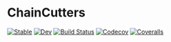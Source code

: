 # ChainCutters

[![Stable](https://img.shields.io/badge/docs-stable-blue.svg)](https://tkf.github.io/ChainCutters.jl/stable)
[![Dev](https://img.shields.io/badge/docs-dev-blue.svg)](https://tkf.github.io/ChainCutters.jl/dev)
[![Build Status](https://travis-ci.com/tkf/ChainCutters.jl.svg?branch=master)](https://travis-ci.com/tkf/ChainCutters.jl)
[![Codecov](https://codecov.io/gh/tkf/ChainCutters.jl/branch/master/graph/badge.svg)](https://codecov.io/gh/tkf/ChainCutters.jl)
[![Coveralls](https://coveralls.io/repos/github/tkf/ChainCutters.jl/badge.svg?branch=master)](https://coveralls.io/github/tkf/ChainCutters.jl?branch=master)
